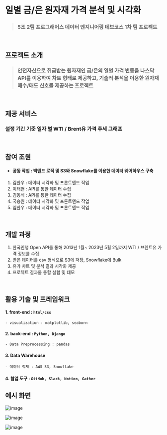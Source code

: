 # 일별 금/은 원자재 가격 분석 및 시각화
> ### 5조 2팀 프로그래머스 데이터 엔지니어링 데브코스 1차 팀 프로젝트 

<BR>

## 프로젝트 소개
> ###  안전자산으로 취급받는 원자재인 금/은의 일별 가격 변동을 나스닥 API를 이용하여 차트 형태로 제공하고, 기술적 분석을 이용한 원자재 매수/매도 신호를 제공하는 프로젝트

<BR>

## 제공 서비스
### 설정 기간 기준 일자 별 WTI / Brent유 가격 추세 그래프

<BR>

## 참여 조원
- #### 공동 작업 : 백엔드 로직 및 S3와 Snowflake를 이용한 데이터 웨어하우스 구축
1. 김찬우 : 데이터 시각화 및 프론트엔드 작업
2. 이태현 : API를 통한 데이터 수집
3. 김동석 : API를 통한 데이터 수집
4. 국승원 : 데이터 시각화 및 프론트엔드 작업
5. 임찬우 : 데이터 시각화 및 프론트엔드 작업

<BR>

## 개발 과정
1. 한국인행 Open API를 통해 2013년 1월~ 2023년 5월 2일까지 WTI / 브렌트유 가격 정보를 수집
2. 받은 데이터를 csv 형식으로 S3에 저장, Snowflake에 Bulk
3. 유가 차트 및 분석 결과 시각화 제공
4. 프로젝트 결과물 통합 실험 및 데모

<BR>

## 활용 기술 및 프레임워크
#### 1. front-end : `html/css`
    - visualization : matplotlib, seaborn

#### 2. back-end : `Python, Django`
    - Data Preprocessing : pandas

#### 3. Data Warehouse
    - 데이터 적재 : AWS S3, Snowflake

#### 4. 협업 도구 : `GitHub, Slack, Notion, Gather`

## 예시 화면
![image](https://github.com/KimChanw/OilPricesDashboard/assets/50550972/a14bb7b0-dff1-491a-b7a8-84e5fc56b88a)

![image](https://github.com/KimChanw/OilPricesDashboard/assets/50550972/4c458e00-cefd-4668-b28c-5c0dd4fd4578)

![image](https://github.com/KimChanw/OilPricesDashboard/assets/50550972/694d1834-9336-4591-817f-7da8c87c03cd)
